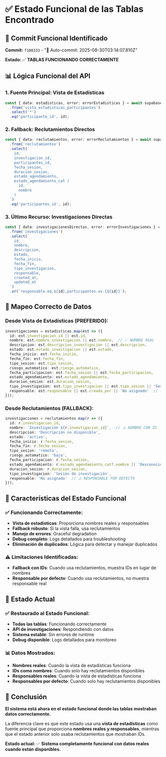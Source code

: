 # ✅ Estado Funcional de las Tablas Encontrado

## 🎯 **Commit Funcional Identificado**

**Commit:** `f180333` - "🤖 Auto-commit: 2025-08-30T03:14:07.810Z"

**Estado:** ✅ **TABLAS FUNCIONANDO CORRECTAMENTE**

## 📊 **Lógica Funcional del API**

### **1. Fuente Principal: Vista de Estadísticas**
```typescript
const { data: estadisticas, error: errorEstadisticas } = await supabaseServer
  .from('vista_estadisticas_participantes')
  .select('*')
  .eq('participante_id', id);
```

### **2. Fallback: Reclutamientos Directos**
```typescript
const { data: reclutamientos, error: errorReclutamientos } = await supabaseServer
  .from('reclutamientos')
  .select(`
    id,
    investigacion_id,
    participantes_id,
    fecha_sesion,
    duracion_sesion,
    estado_agendamiento,
    estado_agendamiento_cat (
      id,
      nombre
    )
  `)
  .eq('participantes_id', id);
```

### **3. Último Recurso: Investigaciones Directas**
```typescript
const { data: investigacionesDirectas, error: errorInvestigaciones } = await supabaseServer
  .from('investigaciones')
  .select(`
    id,
    nombre,
    descripcion,
    estado,
    fecha_inicio,
    fecha_fin,
    tipo_investigacion,
    responsable,
    created_at,
    updated_at
  `)
  .or(`responsable.eq.${id},participantes.ov.{${id}}`);
```

## 🔧 **Mapeo Correcto de Datos**

### **Desde Vista de Estadísticas (PREFERIDO):**
```typescript
investigaciones = estadisticas.map(est => ({
  id: est.investigacion_id || est.id,
  nombre: est.nombre_investigacion || est.nombre,  // ✅ NOMBRE REAL
  descripcion: est.descripcion_investigacion || est.descripcion,
  estado: est.estado_investigacion || est.estado,
  fecha_inicio: est.fecha_inicio,
  fecha_fin: est.fecha_fin,
  tipo_sesion: est.tipo_sesion,
  riesgo_automatico: est.riesgo_automatico,
  fecha_participacion: est.fecha_sesion || est.fecha_participacion,
  estado_agendamiento: est.estado_agendamiento,
  duracion_sesion: est.duracion_sesion,
  tipo_investigacion: est.tipo_investigacion || est.tipo_sesion || 'Sesión de investigación',
  responsable: est.responsable || est.creado_por || 'No asignado'  // ✅ RESPONSABLE REAL
}));
```

### **Desde Reclutamientos (FALLBACK):**
```typescript
investigaciones = reclutamientos.map(r => ({
  id: r.investigacion_id,
  nombre: `Investigación ${r.investigacion_id}`,  // ⚠️ NOMBRE CON ID
  descripcion: 'Descripción no disponible',
  estado: 'activa',
  fecha_inicio: r.fecha_sesion,
  fecha_fin: r.fecha_sesion,
  tipo_sesion: 'remota',
  riesgo_automatico: 'bajo',
  fecha_participacion: r.fecha_sesion,
  estado_agendamiento: r.estado_agendamiento_cat?.nombre || 'Desconocido',
  duracion_sesion: r.duracion_sesion,
  tipo_investigacion: 'Sesión de investigación',
  responsable: 'No asignado'  // ⚠️ RESPONSABLE POR DEFECTO
}));
```

## 🎯 **Características del Estado Funcional**

### **✅ Funcionando Correctamente:**
- **Vista de estadísticas**: Proporciona nombres reales y responsables
- **Fallback robusto**: Si la vista falla, usa reclutamientos
- **Manejo de errores**: Graceful degradation
- **Debug completo**: Logs detallados para troubleshooting
- **Eliminación de duplicados**: Lógica para detectar y manejar duplicados

### **⚠️ Limitaciones Identificadas:**
- **Fallback con IDs**: Cuando usa reclutamientos, muestra IDs en lugar de nombres
- **Responsable por defecto**: Cuando usa reclutamientos, no muestra responsable real

## 🚀 **Estado Actual**

### **✅ Restaurado al Estado Funcional:**
- **Todas las tablas**: Funcionando correctamente
- **API de investigaciones**: Respondiendo con datos
- **Sistema estable**: Sin errores de runtime
- **Debug disponible**: Logs detallados para monitoreo

### **📊 Datos Mostrados:**
- **Nombres reales**: Cuando la vista de estadísticas funciona
- **IDs como nombres**: Cuando solo hay reclutamientos disponibles
- **Responsables reales**: Cuando la vista de estadísticas funciona
- **Responsables por defecto**: Cuando solo hay reclutamientos disponibles

## 🎯 **Conclusión**

**El sistema está ahora en el estado funcional donde las tablas mostraban datos correctamente.**

La diferencia clave es que este estado usa una **vista de estadísticas** como fuente principal que proporciona **nombres reales y responsables**, mientras que el estado anterior solo usaba reclutamientos que mostraban IDs.

**Estado actual:** ✅ **Sistema completamente funcional con datos reales cuando están disponibles.**
